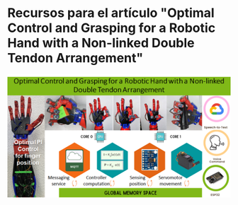 # Recursos para el artículo "Optimal Control and Grasping for a Robotic Hand with a Non-linked Double Tendon Arrangement"
![enter image description here](https://github.com/sanchezgarnica-erick/IEEE_RoboticHand-OptimalControl/blob/main/ProjectImages/graphicAbstract_v2.png)


<!--stackedit_data:
eyJoaXN0b3J5IjpbLTIxMDU5MDYyNyw3OTc1NjE2OCwtMTM1NT
EyNDg4M119
-->
